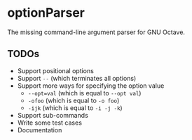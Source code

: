 # optionParser

The missing command-line argument parser for GNU Octave.

## TODOs

* Support positional options
* Support `--` (which terminates all options)
* Support more ways for specifying the option value
  * `--opt=val` (which is equal to `--opt val`)
  * `-ofoo` (which is equal to `-o foo`)
  * `-ijk` (which is equal to `-i -j -k`)
* Support sub-commands
* Write some test cases
* Documentation
